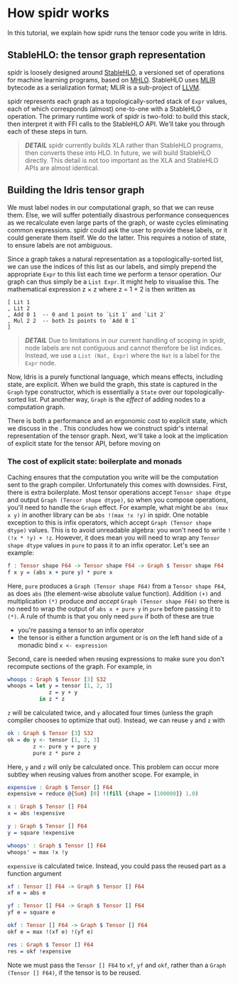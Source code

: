 <!--
Copyright 2023 Joel Berkeley

Licensed under the Apache License, Version 2.0 (the "License");
you may not use this file except in compliance with the License.
You may obtain a copy of the License at

    http://www.apache.org/licenses/LICENSE-2.0

Unless required by applicable law or agreed to in writing, software
distributed under the License is distributed on an "AS IS" BASIS,
WITHOUT WARRANTIES OR CONDITIONS OF ANY KIND, either express or implied.
See the License for the specific language governing permissions and
limitations under the License.
-->
# How spidr works

In this tutorial, we explain how spidr runs the tensor code you write in Idris.

## StableHLO: the tensor graph representation

spidr is loosely designed around [StableHLO](https://openxla.org/stablehlo), a versioned set of operations for machine learning programs, based on [MHLO](https://github.com/tensorflow/mlir-hlo). StableHLO uses [MLIR](https://mlir.llvm.org/) bytecode as a serialization format; MLIR is a sub-project of [LLVM](https://llvm.org/).

spidr represents each graph as a topologically-sorted stack of `Expr` values, each of which corresponds (almost) one-to-one with a StableHLO operation. The primary runtime work of spidr is two-fold: to build this stack, then interpret it with FFI calls to the StableHLO API. We'll take you through each of these steps in turn.

> *__DETAIL__* spidr currently builds XLA rather than StableHLO programs, then converts these into HLO. In future, we will build StableHLO directly. This detail is not too important as the XLA and StableHLO APIs are almost identical.

## Building the Idris tensor graph

We must label nodes in our computational graph, so that we can reuse them. Else, we will suffer potentially disastrous performance consequences as we recalculate even large parts of the graph, or waste cycles eliminating common expressions. spidr could ask the user to provide these labels, or it could generate them itself. We do the latter. This requires a notion of state, to ensure labels are not ambiguous.

Since a graph takes a natural representation as a topologically-sorted list, we can use the indices of this list as our labels, and simply prepend the appropriate `Expr` to this list each time we perform a tensor operation. Our graph can thus simply be a `List Expr`. It might help to visualise this. The mathematical expression z &times; z where z = 1 + 2 is then written as
```
[ Lit 1
, Lit 2
, Add 0 1  -- 0 and 1 point to `Lit 1` and `Lit 2`
, Mul 2 2  -- both 2s points to `Add 0 1` 
]
```

> *__DETAIL__* Due to limitations in our current handling of scoping in spidr, node labels are not contiguous and cannot therefore be list indices. Instead, we use a `List (Nat, Expr)` where the `Nat` is a label for the `Expr` node.

Now, Idris is a purely functional language, which means effects, including state, are explicit. When we build the graph, this state is captured in the `Graph` type constructor, which is essentially a `State` over our topologically-sorted list. Put another way, `Graph` is the _effect_ of adding nodes to a computation graph.

There is both a performance and an ergonomic cost to explicit state, which we discuss in the . This concludes how we construct spidr's internal representation of the tensor graph. Next, we'll take a look at the implication of explicit state for the tensor API, before moving on 

### The cost of explicit state: boilerplate and monads

Caching ensures that the computation you write will be the computation sent to the graph compiler. Unfortunately this comes with downsides. First, there is extra boilerplate. Most tensor operations accept `Tensor shape dtype` and output `Graph (Tensor shape dtype)`, so when you compose operations, you'll need to handle the `Graph` effect. For example, what might be `abs (max x y)` in another library can be `abs !(max !x !y)` in spidr. One notable exception to this is infix operators, which accept `Graph (Tensor shape dtype)` values. This is to avoid unreadable algebra: you won't need to write `!(!x * !y) + !z`. However, it does mean you will need to wrap any `Tensor shape dtype` values in `pure` to pass it to an infix operator. Let's see an example:
<!-- idris
import Literal
import Tensor
-->
```idris
f : Tensor shape F64 -> Tensor shape F64 -> Graph $ Tensor shape F64
f x y = (abs x + pure y) * pure x
```
Here, `pure` produces a `Graph (Tensor shape F64)` from a `Tensor shape F64`, as does `abs` (the element-wise absolute value function). Addition `(+)` and multiplication `(*)` produce _and accept_ `Graph (Tensor shape F64)` so there is no need to wrap the output of `abs x + pure y` in `pure` before passing it to `(*)`. A rule of thumb is that you only need `pure` if both of these are true

* you're passing a tensor to an infix operator
* the tensor is either a function argument or is on the left hand side of a monadic bind `x <- expression`

Second, care is needed when reusing expressions to make sure you don't recompute sections of the graph. For example, in
```idris
whoops : Graph $ Tensor [3] S32
whoops = let y = tensor [1, 2, 3]
             z = y + y
          in z * z
```
`z` will be calculated twice, and `y` allocated four times (unless the graph compiler chooses to optimize that out). Instead, we can reuse `y` and `z` with
```idris
ok : Graph $ Tensor [3] S32
ok = do y <- tensor [1, 2, 3]
        z <- pure y + pure y
        pure z * pure z
```
Here, `y` and `z` will only be calculated once. This problem can occur more subtley when reusing values from another scope. For example, in
```idris
expensive : Graph $ Tensor [] F64
expensive = reduce @{Sum} [0] !(fill {shape = [100000]} 1.0)

x : Graph $ Tensor [] F64
x = abs !expensive

y : Graph $ Tensor [] F64
y = square !expensive

whoops' : Graph $ Tensor [] F64
whoops' = max !x !y
```
`expensive` is calculated twice. Instead, you could pass the reused part as a function argument
```idris
xf : Tensor [] F64 -> Graph $ Tensor [] F64
xf e = abs e

yf : Tensor [] F64 -> Graph $ Tensor [] F64
yf e = square e

okf : Tensor [] F64 -> Graph $ Tensor [] F64
okf e = max !(xf e) !(yf e)

res : Graph $ Tensor [] F64
res = okf !expensive
```
Note we must pass the `Tensor [] F64` to `xf`, `yf` and `okf`, rather than a `Graph (Tensor [] F64)`, if the tensor is to be reused.
